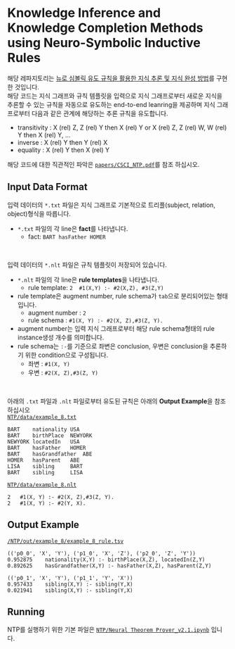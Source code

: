 # Knowledge Inference and Knowledge Completion Methods using Neuro-Symbolic Inductive Rules
해당 레파지토리는 [뉴로 심볼릭 유도 규칙을 활용한 지식 추론 및 지식 완성 방법](/papers/%EB%89%B4%EB%A1%9C%20%EC%8B%AC%EB%B3%BC%EB%A6%AD%20%EA%B8%B0%EB%B0%98%20%EA%B7%9C%EC%B9%99%20%EC%9C%A0%EB%8F%84%20%EB%B0%8F%20%EC%B6%94%EB%A1%A0%20%EC%97%94%EC%A7%84%EC%9D%84%20%ED%99%9C%EC%9A%A9%ED%95%9C%20%EC%A7%80%EC%8B%9D%20%EC%99%84%EC%84%B1%20%EC%8B%9C%EC%8A%A4%ED%85%9C.pdf)를 구현한 것입니다.  
해당 코드는 지식 그래프와 규칙 템플릿을 입력으로 지식 그래프로부터 새로운 지식을 추론할 수 있는 규칙을 자동으로 유도하는 end-to-end leanring을 제공하며 지식 그래프로부터 다음과 같은 관계에 해당하는 추론 규칙을 유도합니다.  

- transitivity : X (rel) Z, Z (rel) Y then X (rel) Y or X (rel) Z, Z (rel) W, W (rel) Y then X (rel) Y, ...
- inverse : X (rel) Y then Y (rel) X
- equality : X (rel) Y then X (rel) Y  

해당 코드에 대한 직관적인 파악은 [`papers/CSCI_NTP.pdf`](/papers/CSCI_NTP.pdf)를 참조 하십시오.

## Input Data Format
입력 데이터의 `*.txt` 파일은 지식 그래프로 기본적으로 트리플(subject, relation, object)형식을 따릅니다.
- `*.txt` 파일의 각 line은 **fact**를 나타냅니다. 
	- fact: `BART hasFather HOMER`  

<br/>

입력 데이터의 `*.nlt` 파일은 규칙 템플릿이 저장되어 있습니다.  
- `*.nlt` 파일의 각 line은 **rule templates**을 나타냅니다. 
	- rule template: `2	 #1(X,Y) :- #2(X,Z), #3(Z,Y)`
- rule template은 augment number, rule schema가 `tab`으로 분리되어있는 형태입니다.
	- augment number : `2`
	- rule schema : `#1(X, Y) :- #2(X, Z),#3(Z, Y).`  
- augment number는 입력 지식 그래프로부터 해당 rule schema형태의 rule instance생성 개수를 의미합니다.  
- rule schema는 `:-`를 기준으로 좌변은 conclusion, 우변은 conclusion을 추론하기 위한 condition으로 구성됩니다.  
	- 좌변 : `#1(X, Y)`
	- 우변 : `#2(X, Z),#3(Z, Y)`

<br/>

아래의 `.txt` 파일과 `.nlt` 파일로부터 유도된 규칙은 아래의 **Output Example**을 참조 하십시오  
[`NTP/data/example_8.txt`](/NTP/data/example_8.txt)
```shell
BART	nationality	USA
BART	birthPlace	NEWYORK
NEWYORK	locatedIn	USA
BART	hasFather	HOMER
BART	hasGrandfather	ABE
HOMER	hasParent	ABE
LISA	sibling		BART
BART	sibling		LISA
``` 

[`NTP/data/example_8.nlt`](/NTP/data/example_8.nlt)
```shell
2	#1(X, Y) :- #2(X, Z),#3(Z, Y).
2	#1(X, Y) :- #2(Y, X).
```

## Output Example
[`/NTP/out/example_8/example_8_rule.tsv`](/NTP/out/example_8/example_8_rule.tsv)
```shell
(('p0_0', 'X', 'Y'), ('p1_0', 'X', 'Z'), ('p2_0', 'Z', 'Y'))
0.952875	nationality(X,Y) :- birthPlace(X,Z), locatedIn(Z,Y)
0.892625	hasGrandfather(X,Y) :- hasFather(X,Z), hasParent(Z,Y)

(('p0_1', 'X', 'Y'), ('p1_1', 'Y', 'X'))
0.957433	sibling(X,Y) :- sibling(Y,X)
0.021941	sibling(X,Y) :- sibling(Y,X)
```

## Running

NTP를 실행하기 위한 기본 파일은 [`NTP/Neural Theorem Prover_v2.1.ipynb`](/NTP/Neural%20Theorem%20Prover_v2.1.ipynb) 입니다.